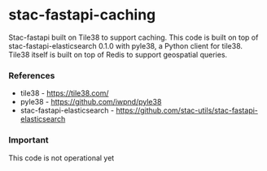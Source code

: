# stac-fastapi-caching
Stac-fastapi built on Tile38 to support caching. This code is built on top of stac-fastapi-elasticsearch 0.1.0 with pyle38, a Python client for tile38. Tile38 itself is built on top of Redis to support geospatial queries. 

### References

- tile38 - https://tile38.com/
- pyle38 - https://github.com/iwpnd/pyle38
- stac-fastapi-elasticsearch - https://github.com/stac-utils/stac-fastapi-elasticsearch

### Important

This code is not operational yet